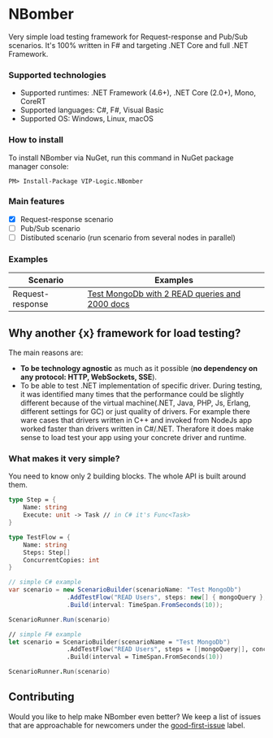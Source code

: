 # NBomber
Very simple load testing framework for Request-response and Pub/Sub scenarios. It's 100% written in F# and targeting .NET Core and full .NET Framework.

### Supported technologies
- Supported runtimes: .NET Framework (4.6+), .NET Core (2.0+), Mono, CoreRT
- Supported languages: C#, F#, Visual Basic
- Supported OS: Windows, Linux, macOS

### How to install
To install NBomber via NuGet, run this command in NuGet package manager console:
```code
PM> Install-Package VIP-Logic.NBomber
```

### Main features
- [x] Request-response scenario
- [ ] Pub/Sub scenario
- [ ] Distibuted scenario (run scenario from several nodes in parallel)

### Examples
|Scenario|Examples|
|--|--|
| Request-response | [Test MongoDb with 2 READ queries and 2000 docs](https://github.com/VIP-Logic/NBomber/blob/master/samples/NBomber.Samples/Scenarios/MongoScenario.cs) |

## Why another {x} framework for load testing?
The main reasons are:
 - **To be technology agnostic** as much as it possible (**no dependency on any protocol: HTTP, WebSockets, SSE**).
 - To be able to test .NET implementation of specific driver. During testing, it was identified many times that the performance could be slightly different because of the virtual machine(.NET, Java, PHP, Js, Erlang, different settings for GC) or just quality of drivers. For example there ware cases that drivers written in C++ and invoked from NodeJs app worked faster than drivers written in C#/.NET. Therafore it does make sense to load test your app using your concrete driver and runtime.

### What makes it very simple? 
You need to know only 2 building blocks. The whole API is built around them.
```fsharp
type Step = {
    Name: string
    Execute: unit -> Task // in C# it's Func<Task>
}

type TestFlow = {
    Name: string
    Steps: Step[]
    ConcurrentCopies: int
}
```
```csharp
// simple C# example
var scenario = new ScenarioBuilder(scenarioName: "Test MongoDb")                
                .AddTestFlow("READ Users", steps: new[] { mongoQuery }, concurrentCopies: 10)                
                .Build(interval: TimeSpan.FromSeconds(10));

ScenarioRunner.Run(scenario)
```
```fsharp
// simple F# example
let scenario = ScenarioBuilder(scenarioName = "Test MongoDb")                
                .AddTestFlow("READ Users", steps = [|mongoQuery|], concurrentCopies = 10)                
                .Build(interval = TimeSpan.FromSeconds(10))

ScenarioRunner.Run(scenario)
```

## Contributing
Would you like to help make NBomber even better? We keep a list of issues that are approachable for newcomers under the [good-first-issue](https://github.com/VIP-Logic/NBomber/issues?q=is%3Aopen+is%3Aissue+label%3A%22good+first+issue%22) label.
